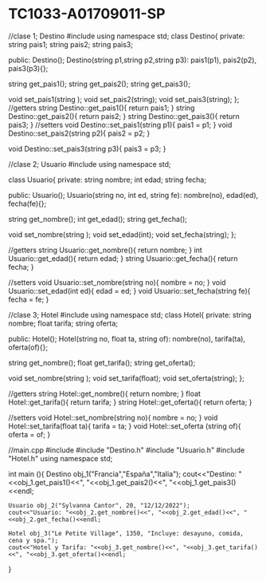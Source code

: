 # TC1033-A01709011-SP
//clase 1; Destino
#include<string>
using namespace std;
class Destino{
private:
  string pais1;
  string pais2;
  string pais3;

public:
  Destino();
  Destino(string p1,string p2,string p3): pais1(p1), pais2(p2), pais3(p3){};
  
  string get_pais1();
  string get_pais2();
  string get_pais3();

  void set_pais1(string );
  void set_pais2(string); 
  void set_pais3(string);
};
//getters
string Destino::get_pais1(){
  return pais1;
}
string Destino::get_pais2(){
    return pais2;
}
string Destino::get_pais3(){
    return pais3;
}
//setters
void Destino::set_pais1(string p1){
  pais1 = p1;
}
void Destino::set_pais2(string p2){
    pais2 = p2;
}

void Destino::set_pais3(string p3){
    pais3 = p3;
}

//clase 2; Usuario
#include <iostream>
using namespace std;

class Usuario{
private:
  string nombre;
  int edad; 
  string fecha;

public:
  Usuario();
  Usuario(string no, int ed, string fe): nombre(no), edad(ed), fecha(fe){};
  
  string get_nombre();
  int get_edad();
  string get_fecha();

  void set_nombre(string );
  void set_edad(int); 
  void set_fecha(string);
};

//getters
string Usuario::get_nombre(){
  return nombre;
}
int Usuario::get_edad(){
    return edad;
}
string Usuario::get_fecha(){
    return fecha;
}

//setters
void Usuario::set_nombre(string no){
  nombre = no;
}
void Usuario::set_edad(int ed){
  edad = ed;
}
void Usuario::set_fecha(string fe){
  fecha = fe;
}

//clase 3; Hotel
#include <iostream>
using namespace std;
class Hotel{
private:
  string nombre;
  float tarifa;
  string oferta; 

public:
  Hotel();
  Hotel(string no, float ta, string of): nombre(no), tarifa(ta), oferta(of){};
  
  string get_nombre();
  float get_tarifa();
  string get_oferta();

  void set_nombre(string );
  void set_tarifa(float); 
  void set_oferta(string);
};

//getters
string Hotel::get_nombre(){
  return nombre;
}
float Hotel::get_tarifa(){
    return tarifa;
}
string Hotel::get_oferta(){
    return oferta;
}

//setters
void Hotel::set_nombre(string no){
  nombre = no;
}
void Hotel::set_tarifa(float ta){
    tarifa = ta;
}
void Hotel::set_oferta (string of){
    oferta = of;
}

//main.cpp
#include <iostream>
#include "Destino.h"
#include "Usuario.h"
#include "Hotel.h"
using namespace std;

int main (){
    Destino obj_1("Francia","España","Italia");
    cout<<"Destino: "<<obj_1.get_pais1()<<", "<<obj_1.get_pais2()<<", "<<obj_1.get_pais3()<<endl;

    Usuario obj_2("Sylvanna Cantor", 20, "12/12/2022");
    cout<<"Usuario: "<<obj_2.get_nombre()<<", "<<obj_2.get_edad()<<", "<<obj_2.get_fecha()<<endl;

    Hotel obj_3("Le Petite Village", 1350, "Incluye: desayuno, comida, cena y spa.");
    cout<<"Hotel y Tarifa: "<<obj_3.get_nombre()<<", "<<obj_3.get_tarifa()<<", "<<obj_3.get_oferta()<<endl;

}



